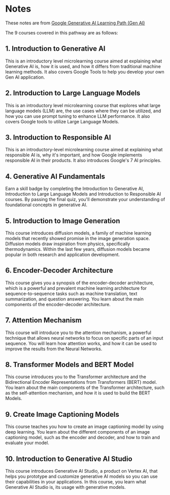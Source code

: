 # Notes

These notes are from [Google Generative AI Learning Path (Gen AI)](https://www.cloudskillsboost.google/journeys/118)

The 9 courses covered in this pathway are as follows:

## 1. Introduction to Generative AI
This is an introductory level microlearning course aimed at explaining what Generative AI is, how it is used, and how it differs from traditional machine learning methods. It also covers Google Tools to help you develop your own Gen AI application. 

## 2. Introduction to Large Language Models
 This is an introductory level microlearning course that explores what large language models (LLM) are, the use cases where they can be utilized, and how you can use prompt tuning to enhance LLM performance. It also covers Google tools to utilize Large Language Models. 

## 3. Introduction to Responsible AI
This is an introductory-level microlearning course aimed at explaining what responsible AI is, why it's important, and how Google implements responsible AI in their products. It also introduces Google's 7 AI principles.

## 4. Generative AI Fundamentals
Earn a skill badge by completing the Introduction to Generative AI, Introduction to Large Language Models and Introduction to Responsible AI courses. By passing the final quiz, you'll demonstrate your understanding of foundational concepts in generative AI.

## 5. Introduction to Image Generation
This course introduces diffusion models, a family of machine learning models that recently showed promise in the image generation space. Diffusion models draw inspiration from physics, specifically thermodynamics. Within the last few years, diffusion models became popular in both research and application development. 

## 6. Encoder-Decoder Architecture
This course gives you a synopsis of the encoder-decoder architecture, which is a powerful and prevalent machine learning architecture for sequence-to-sequence tasks such as machine translation, text summarization, and question answering. You learn about the main components of the encoder-decoder architecture. 

## 7. Attention Mechanism
This course will introduce you to the attention mechanism, a powerful technique that allows neural networks to focus on specific parts of an input sequence. You will learn how attention works, and how it can be used to improve the results from the Neural Networks. 

## 8. Transformer Models and BERT Model
This course introduces you to the Transformer architecture and the Bidirectional Encoder Representations from Transformers (BERT) model. You learn about the main components of the Transformer architecture, such as the self-attention mechanism, and how it is used to build the BERT Models. 

## 9. Create Image Captioning Models
This course teaches you how to create an image captioning model by using deep learning. You learn about the different components of an image captioning model, such as the encoder and decoder, and how to train and evaluate your model.

## 10. Introduction to Generative AI Studio
This course introduces Generative AI Studio, a product on Vertex AI, that helps you prototype and customize generative AI models so you can use their capabilities in your applications. In this course, you learn what Generative AI Studio is, its usage with generative models. 

